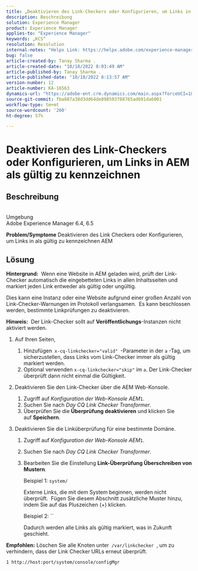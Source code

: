 ```yaml
---
title: „Deaktivieren des Link-Checkers oder Konfigurieren, um Links in AEM als gültig zu kennzeichnen“
description: Beschreibung
solution: Experience Manager
product: Experience Manager
applies-to: "Experience Manager"
keywords: „KCS“
resolution: Resolution
internal-notes: "Helpx Link: https://helpx.adobe.com/experience-manager/kb/how-to-configure-linkchecker-tomark-alllinks-asvalid.html"
bug: false
article-created-by: Tanay Sharma .
article-created-date: "10/18/2022 8:03:49 AM"
article-published-by: Tanay Sharma .
article-published-date: "10/18/2022 8:13:57 AM"
version-number: 12
article-number: KA-16563
dynamics-url: "https://adobe-ent.crm.dynamics.com/main.aspx?forceUCI=1&pagetype=entityrecord&etn=knowledgearticle&id=25976761-bb4e-ed11-bba2-0022480868ff"
source-git-commit: fba887a38d3dd64de898593788765ad691da6001
workflow-type: tm+mt
source-wordcount: '260'
ht-degree: 57%

---
```


# Deaktivieren des Link-Checkers oder Konfigurieren, um Links in AEM als gültig zu kennzeichnen

## Beschreibung

<br>Umgebung<br>
Adobe Experience Manager 6.4, 6.5


<b>Problem/Symptome</b>
Deaktivieren des Link Checkers oder Konfigurieren, um Links in als gültig zu kennzeichnen AEM


## Lösung


<b>Hintergrund:</b>  Wenn eine Website in AEM geladen wird, prüft der Link-Checker automatisch die eingebetteten Links in allen Inhaltsseiten und markiert jeden Link entweder als gültig oder ungültig.

Dies kann eine Instanz oder eine Website aufgrund einer großen Anzahl von Link-Checker-Warnungen im Protokoll verlangsamen.  Es kann beschlossen werden, bestimmte Linkprüfungen zu deaktivieren.

<b>Hinweis:</b>  Der Link-Checker sollt auf <b>Veröffentlichungs</b>-Instanzen nicht aktiviert werden.



1. Auf Ihren Seiten,
   1. Hinzufügen` x-cq-linkchecker="valid" `-Parameter in der `a` -Tag, um sicherzustellen, dass Links vom Link-Checker immer als gültig markiert werden.
   2. Optional verwenden `x-cq-linkchecker="skip"` im `a`. Der Link-Checker überprüft dann nicht einmal die Gültigkeit.
2. Deaktivieren Sie den Link-Checker über die AEM Web-Konsole.
   1. Zugriff auf *Konfiguration der Web-Konsole AEM*`1`.
   2. Suchen Sie nach *Day CQ Link Checker Transformer*.
   3. Überprüfen Sie die <b>Überprüfung deaktivieren</b> und klicken Sie auf <b>Speichern</b>.
3. Deaktivieren Sie die Linküberprüfung für eine bestimmte Domäne.

   1. Zugriff auf *Konfiguration der Web-Konsole AEM*`1`.
   2. Suchen Sie nach *Day CQ Link Checker Transformer*.
   3. Bearbeiten Sie die Einstellung <b>Link-Überprüfung Überschreiben von Mustern</b>.



      Beispiel 1: `system/`

      Externe Links, die mit dem System beginnen, werden nicht überprüft.  Fügen Sie diesem Abschnitt zusätzliche Muster hinzu, indem Sie auf das Pluszeichen (+) klicken. 



      Beispiel 2: ``

      Dadurch werden alle Links als gültig markiert, was in Zukunft geschieht.




<b>Empfohlen:</b> Löschen Sie alle Knoten unter` /var/linkchecker `, um zu verhindern, dass der Link Checker URLs erneut überprüft.

`1 http://host:port/system/console/configMgr`
